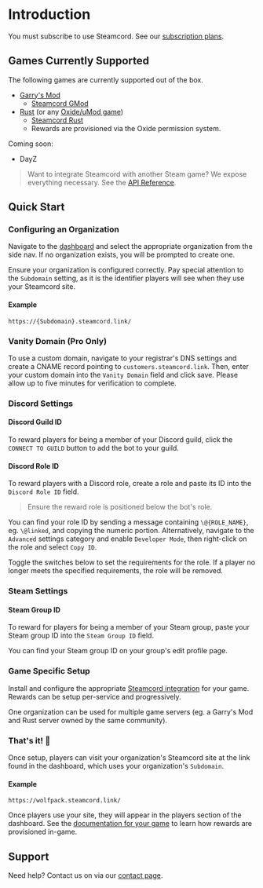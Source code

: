 # Introduction

You must subscribe to use Steamcord. See our [subscription plans](https://steamcord.io/#pricing).

## Games Currently Supported

The following games are currently supported out of the box.

* [Garry's Mod](https://gmod.facepunch.com/)
  * [Steamcord GMod](https://github.com/Steamcord/steamcord-gmod)
* [Rust](https://rust.facepunch.com/) (or any [Oxide/uMod game](https://umod.org/games))
  * [Steamcord Rust](https://github.com/Steamcord/steamcord-rust)
  * Rewards are provisioned via the Oxide permission system.

Coming soon:
* DayZ

> Want to integrate Steamcord with another Steam game? We expose everything necessary. See the
[API Reference](./api-reference/).

## Quick Start

### Configuring an Organization

Navigate to the [dashboard](https://steamcord.io/dashboard) and select the appropriate organization
from the side nav. If no organization exists, you will be prompted to create one.

Ensure your organization is configured correctly. Pay special attention to the `Subdomain` setting,
as it is the identifier players will see when they use your Steamcord site.

#### Example

`https://{Subdomain}.steamcord.link/`

### Vanity Domain (Pro Only)

To use a custom domain, navigate to your registrar's DNS settings and create a CNAME record pointing to
`customers.steamcord.link`. Then, enter your custom domain into the `Vanity Domain` field and click
save. Please allow up to five minutes for verification to complete.

### Discord Settings

#### Discord Guild ID

To reward players for being a member of your Discord guild, click the `CONNECT TO GUILD` button to add
the bot to your guild.

#### Discord Role ID

To reward players with a Discord role, create a role and paste its ID into the `Discord Role ID` field.

> Ensure the reward role is positioned below the bot's role.

You can find your role ID by sending a message containing `\@{ROLE_NAME}`, eg. `\@linked`, and copying the numeric portion. Alternatively, navigate to the `Advanced` settings category and enable `Developer Mode`, then right-click on the role and select `Copy ID`.

Toggle the switches below to set the requirements for the role. If a player no longer meets the specified requirements, the role will be removed.

### Steam Settings

#### Steam Group ID

To reward for players for being a member of your Steam group, paste your Steam group ID into the
`Steam Group ID` field.

You can find your Steam group ID on your group's edit profile page.

### Game Specific Setup

Install and configure the appropriate [Steamcord integration](#games-currently-supported) for your
game. Rewards can be setup per-service and progressively.

One organization can be used for multiple game servers (eg. a Garry's Mod and Rust server owned by
the same community).

### That's it! :tada:

Once setup, players can visit your organization's Steamcord site at the link found in the dashboard,
which uses your organization's `Subdomain`.

#### Example

`https://wolfpack.steamcord.link/`

Once players use your site, they will appear in the players section of the dashboard. See the
[documentation for your game](#games-currently-supported) to learn how rewards are provisioned
in-game.

## Support

Need help? Contact us on via our [contact page](https://steamcord.io/#contact).
